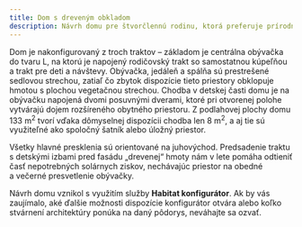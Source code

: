 ```yaml
---
title: Dom s dreveným obkladom
description: Návrh domu pre štvorčlennú rodinu, ktorá preferuje prírodné materiály. Architektúra vychádza z možností Habitat konfigurátora – dom je zložený s tradičnej hmoty so sedlovou strechou a moderného krídla s plochou vegetačnou strechou. Tieto hmoty sú odlíšené stvárnením fasády – veľkoplošný drevený obklad alebo biela omietka s jemnou líniovou štruktúrou. Terasa je krytá bioklimatickou pergolou, ktorá zároveň chráni dom pred letným prehrievaním.
---
```

Dom je nakonfigurovaný z troch traktov – základom je centrálna obývačka do tvaru L, na ktorú je napojený rodičovský trakt so samostatnou kúpeľňou a trakt pre deti a návštevy. Obývačka, jedáleň a spálňa sú prestrešené sedlovou strechou, zatiaľ čo zbytok dispozície tieto priestory obklopuje hmotou s plochou vegetačnou strechou. Chodba v detskej časti domu je na obývačku napojená dvomi posuvnými dverami, ktoré pri otvorenej polohe vytvárajú dojem rozšíreného obytného priestoru. Z podlahovej plochy domu 133 m<sup>2</sup> tvorí vďaka dômyselnej dispozícii chodba len 8 m<sup>2</sup>, a aj tie sú využiteľné ako spoločný šatník alebo úložný priestor.

Všetky hlavné presklenia sú orientované na juhovýchod. Predsadenie traktu s detskými izbami pred fasádu „drevenej“ hmoty nám v lete pomáha odtieniť časť nepotrebných solárnych ziskov, nechávajúc priestor na obedné a večerné presvetlenie obývačky.

Návrh domu vznikol s využitím služby <strong>Habitat konfigurátor</strong>. Ak by vás zaujímalo, aké ďalšie možnosti dispozície konfigurátor otvára alebo koľko stvárnení architektúry ponúka na daný pôdorys, neváhajte sa ozvať.

